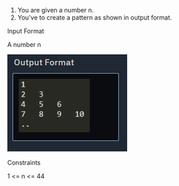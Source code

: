 1. You are given a number n.
2. You've to create a pattern as shown in output format.

Input Format

A number n

![img.png](img.png)

Constraints

1 <= n <= 44